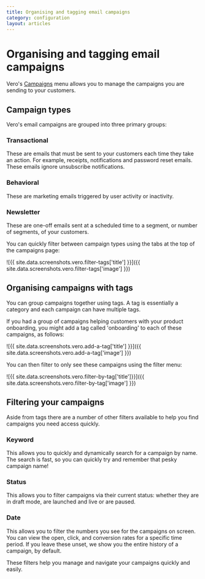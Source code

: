 ```yaml
---
title: Organising and tagging email campaigns
category: configuration
layout: articles
---
```


# Organising and tagging email campaigns

Vero's [Campaigns](https://app.getvero.com/campaigns) menu allows you to manage the campaigns you are sending to your customers.

## Campaign types

Vero's email campaigns are grouped into three primary groups:

### Transactional

These are emails that must be sent to your customers each time they take an action. For example, receipts, notifications and password reset emails. These emails ignore unsubscribe notifications.


### Behavioral

These are marketing emails triggered by user activity or inactivity.


### Newsletter

These are one-off emails sent at a scheduled time to a segment, or number of segments, of your customers.

You can quickly filter between campaign types using the tabs at the top of the campaigns page:

![{{ site.data.screenshots.vero.filter-tags['title'] }}]({{ site.data.screenshots.vero.filter-tags['image'] }})

## Organising campaigns with tags

You can group campaigns together using tags. A tag is essentially a category and each campaign can have multiple tags.

If you had a group of campaigns helping customers with your product onboarding, you might add a tag called 'onboarding' to each of these campaigns, as follows:

![{{ site.data.screenshots.vero.add-a-tag['title'] }}]({{ site.data.screenshots.vero.add-a-tag['image'] }})

You can then filter to only see these campaigns using the filter menu:

![{{ site.data.screenshots.vero.filter-by-tag['title']}}]({{ site.data.screenshots.vero.filter-by-tag['image'] }})

## Filtering your campaigns

Aside from tags there are a number of other filters available to help you find campaigns you need access quickly.

### Keyword

This allows you to quickly and dynamically search for a campaign by name. The search is fast, so you can quickly try and remember that pesky campaign name!


### Status

This allows you to filter campaigns via their current status: whether they are in draft mode, are launched and live or are paused.


### Date

This allows you to filter the numbers you see for the campaigns on screen. You can view the open, click, and conversion rates for a specific time period. If you leave these unset, we show you the entire history of a campaign, by default.

These filters help you manage and navigate your campaigns quickly and easily.